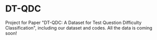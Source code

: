 # DT-QDC
Project for Paper "DT-QDC: A Dataset for Test Question Difficulty Classification", including our dataset and codes.
All the data is coming soon!
